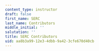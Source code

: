 ```yaml
---
content_type: instructor
draft: false
first_name: SERC
last_name: Contributors
middle_initial: ''
salutation: ''
title: SERC Contributors
uid: aa8b3a99-12e3-4dbb-9a42-3cfe670d40cb
---
```

